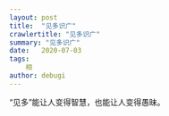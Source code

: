 ```yaml
---
layout: post
title:  "见多识广"
crawlertitle: "见多识广"
summary: "见多识广"
date:   2020-07-03
tags: 
    相
author: debugi
---
```


“见多”能让人变得智慧，也能让人变得愚昧。









